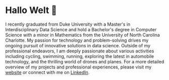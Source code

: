 # Hallo Welt 👋 

I recently graduated from Duke University with a Master's in Interdisciplinary Data Science and hold a Bachelor's degree in Computer Science with a minor in Mathematics from the University of North Carolina Charlotte. My passion for technology and problem-solving drives my ongoing pursuit of innovative solutions in data science. Outside of my professional endeavors, I am deeply passionate about various activities including cycling, swimming, running, exploring the latest in automobile technology, and the thrilling world of drones and planes. For a more detailed overview of my projects and professional experiences, please visit my [website](https://rmratliffbrown.github.io) or connect with me on [LinkedIn](https://www.linkedin.com/in/rashaad-ratliff-brown/).

